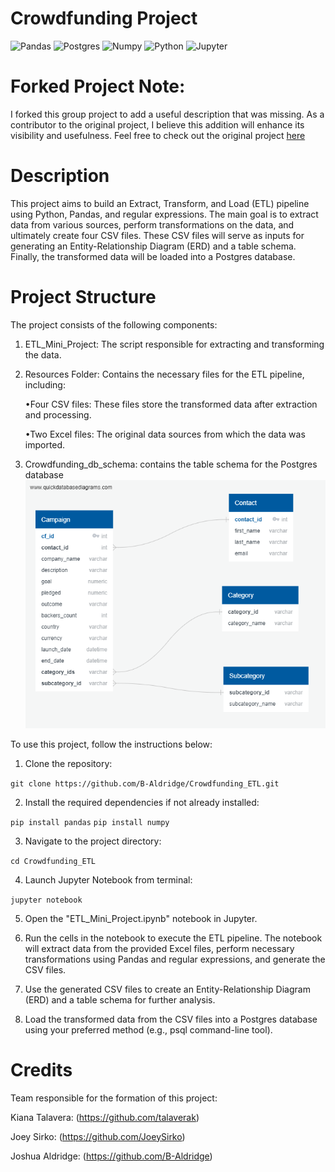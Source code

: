 # Crowdfunding Project
![Pandas](https://img.shields.io/badge/Pandas-2C2D72?style=for-the-badge&logo=pandas&logoColor=white)
![Postgres](https://img.shields.io/badge/PostgreSQL-316192?style=for-the-badge&logo=postgresql&logoColor=white)
![Numpy](https://img.shields.io/badge/Numpy-777BB4?style=for-the-badge&logo=numpy&logoColor=white)
![Python](https://img.shields.io/badge/Python-FFD43B?style=for-the-badge&logo=python&logoColor=blue)
![Jupyter](https://img.shields.io/badge/Jupyter-F37626.svg?&style=for-the-badge&logo=Jupyter&logoColor=white)


# Forked Project Note:

I forked this group project to add a useful description that was missing. As a contributor to the original project, I believe this addition will enhance its visibility and usefulness. Feel free to check out the original project [here](https://github.com/talaverak/Crowdfunding_ETL)

# Description
This project aims to build an Extract, Transform, and Load (ETL) pipeline using Python, Pandas, and regular expressions. The main goal is to extract data from various sources, perform transformations on the data, and ultimately create four CSV files. These CSV files will serve as inputs for generating an Entity-Relationship Diagram (ERD) and a table schema. Finally, the transformed data will be loaded into a Postgres database.

# Project Structure
The project consists of the following components:

1. ETL_Mini_Project: The script responsible for extracting and transforming the data.

2. Resources Folder: Contains the necessary files for the ETL pipeline, including:
   
   •Four CSV files: These files store the transformed data after extraction and processing.
   
   •Two Excel files: The original data sources from which the data was imported.
   
4. Crowdfunding_db_schema: contains the table schema for the Postgres database
   ![alt text](crowdfunding_db.png)
   

To use this project, follow the instructions below:

1. Clone the repository:

```git clone https://github.com/B-Aldridge/Crowdfunding_ETL.git```

2. Install the required dependencies if not already installed:

```pip install pandas```
```pip install numpy```

3. Navigate to the project directory:

```cd Crowdfunding_ETL```

4. Launch Jupyter Notebook from terminal:

```jupyter notebook```

5. Open the "ETL_Mini_Project.ipynb" notebook in Jupyter.

6. Run the cells in the notebook to execute the ETL pipeline. The notebook will extract data from the provided Excel files, perform necessary transformations using Pandas and regular expressions, and generate the CSV files.

7. Use the generated CSV files to create an Entity-Relationship Diagram (ERD) and a table schema for further analysis.

8. Load the transformed data from the CSV files into a Postgres database using your preferred method (e.g., psql command-line tool).

# Credits
Team responsible for the formation of this project:

Kiana Talavera: (https://github.com/talaverak)

Joey Sirko: (https://github.com/JoeySirko)

Joshua Aldridge: (https://github.com/B-Aldridge)


